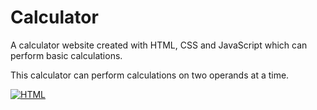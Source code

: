 # Calculator
A calculator website created with HTML, CSS and JavaScript which can perform basic calculations.

This calculator can perform calculations on two operands at a time.


[![HTML](http://ForTheBadge.com/images/badges/uses-html.svg)]()
